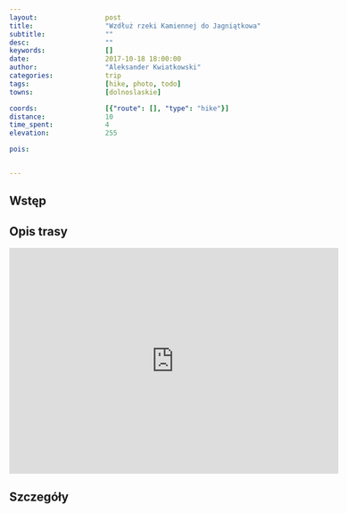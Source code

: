 ```yaml
---
layout:                 post
title:                  "Wzdłuż rzeki Kamiennej do Jagniątkowa"
subtitle:               ""
desc:                   ""
keywords:               []
date:                   2017-10-18 18:00:00
author:                 "Aleksander Kwiatkowski"
categories:             trip
tags:                   [hike, photo, todo]
towns:                  [dolnoslaskie]

coords:                 [{"route": [], "type": "hike"}]
distance:               10
time_spent:             4
elevation:              255  

pois:


---
```



Wstęp
-----


Opis trasy
----------

<iframe height='405' width='590' frameborder='0' allowtransparency='true' scrolling='no' src='https://www.strava.com/activities/1238738088/embed/cd9ab69be83dde98f33cb1fe79bbac860db6699a'></iframe>

Szczegóły
---------
